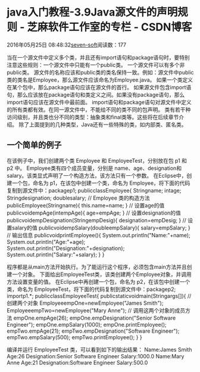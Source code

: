 
# java入门教程-3.9Java源文件的声明规则 -  芝麻软件工作室的专栏 - CSDN博客


2016年05月25日 08:48:32[seven-soft](https://me.csdn.net/softn)阅读数：177


当在一个源文件中定义多个类，并且还有import语句和package语句时，要特别注意这些规则：一个源文件中只能有一个public类。
一个源文件可以有多个非public类。
源文件的名称应该和public类的类名保持一致。例如：源文件中public类的类名是Employee，那么源文件应该命名为Employee.java。
如果一个类定义在某个包中，那么package语句应该在源文件的首行。
如果源文件包含import语句，那么应该放在package语句和类定义之间。如果没有package语句，那么import语句应该在源文件中最前面。
import语句和package语句对源文件中定义的所有类都有效。在同一源文件中，不能给不同的类不同的包声明。
类有若干种访问级别，并且类也分不同的类型：抽象类和final类等。这些将在后续章节介绍。
除了上面提到的几种类型，Java还有一些特殊的类，如内部类、匿名类。
## 一个简单的例子
在该例子中，我们创建两个类 Employee 和 EmployeeTest，分别放在包 p1 和 p2 中。
Employee类有四个成员变量，分别是 name、age、designation和salary。该类显式声明了一个构造方法，该方法只有一个参数。
在Eclipse中，创建一个包，命名为 p1，在该包中创建一个类，命名为 Employee，将下面的代码复制到源文件中：packagep1;
publicclassEmployee{
Stringname;
intage;
Stringdesignation;
doublesalary;
// Employee 类的构造方法
publicEmployee(Stringname){
this.name=name;
}
// 设置age的值
publicvoidempAge(intempAge){
age=empAge;
}
// 设置designation的值
publicvoidempDesignation(StringempDesig){
designation=empDesig;
}
// 设置salary的值
publicvoidempSalary(doubleempSalary){
salary=empSalary;
}
// 输出信息
publicvoidprintEmployee(){
System.out.println("Name:"+name);
System.out.println("Age:"+age);
System.out.println("Designation:"+designation);
System.out.println("Salary:"+salary);
}
}

程序都是从main方法开始执行。为了能运行这个程序，必须包含main方法并且创建一个对象。
下面给出EmployeeTest类，该类创建两个Employee对象，并调用方法设置变量的值。
在Eclipse中再创建一个包，命名为 p2，在该包中创建一个类，命名为 EmployeeTest，将下面的代码复制到源文件中：packagep2;
importp1.*;
publicclassEmployeeTest{
publicstaticvoidmain(Stringargs[]){
// 创建两个对象
EmployeeempOne=newEmployee("James Smith");
EmployeeempTwo=newEmployee("Mary Anne");
// 调用这两个对象的成员方法
empOne.empAge(26);
empOne.empDesignation("Senior Software Engineer");
empOne.empSalary(1000);
empOne.printEmployee();
empTwo.empAge(21);
empTwo.empDesignation("Software Engineer");
empTwo.empSalary(500);
empTwo.printEmployee();
}
}

编译并运行 EmployeeTest 类，可以看到如下的输出结果：
Name:James Smith
Age:26
Designation:Senior Software Engineer
Salary:1000.0
Name:Mary Anne
Age:21
Designation:Software Engineer
Salary:500.0

